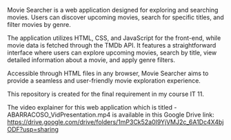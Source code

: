 Movie Searcher is a web application designed for exploring and searching movies. 
Users can discover upcoming movies, search for specific titles, and filter movies by genre. 

The application utilizes HTML, CSS, and JavaScript for the front-end, while movie data is fetched through the TMDb API. 
It features a straightforward interface where users can explore upcoming movies, search by title, view detailed information about a movie, and apply genre filters. 

Accessible through HTML files in any browser, Movie Searcher aims to provide a seamless and user-friendly movie exploration experience. 

This repository is created for the final requirement in my course IT 11. 

The video explainer for this web application which is titled - ABARRACOSO_VidPresentation.mp4 is available in this Google Drive link:
https://drive.google.com/drive/folders/1mP3Ck52a0I9YjVMJ2c_6A1Dc4X4bjODF?usp=sharing
